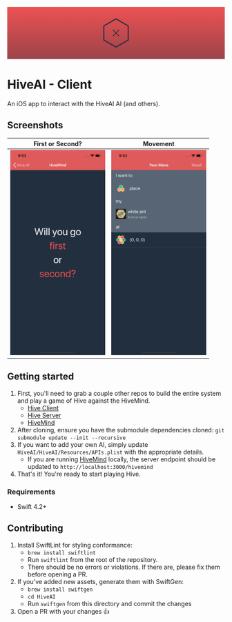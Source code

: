 ![Logo](media/HiveClient.png)

# HiveAI - Client

An iOS app to interact with the HiveAI AI (and others).

## Screenshots

| First or Second? | Movement |
|:----------------:|:--------:|
| <img src='media/First.png' width='220' alt='First or Second?'/> | <img src='media/Movement.png' width='220' alt='Movement'/> |

## Getting started

1. First, you'll need to grab a couple other repos to build the entire system and play a game of Hive against the HiveMind.
    * [Hive Client](https://github.com/josephroquedev/hive-client)
    * [Hive Server](https://github.com/josephroquedev/hive-server)
    * [HiveMind](https://github.com/josephroquedev/hivemind)
2. After cloning, ensure you have the submodule dependencies cloned: `git submodule update --init --recursive`
3. If you want to add your own AI, simply update `HiveAI/HiveAI/Resources/APIs.plist` with the appropriate details.
    * If you are running [HiveMind](https://github.com/josephroquedev/hivemind) locally, the server endpoint should be updated to `http://localhost:3000/hivemind`
4. That's it! You're ready to start playing Hive.

### Requirements

* Swift 4.2+

## Contributing

1. Install SwiftLint for styling conformance:
    * `brew install swiftlint`
    * Run `swiftlint` from the root of the repository.
    * There should be no errors or violations. If there are, please fix them before opening a PR.
2. If you've added new assets, generate them with SwiftGen:
    * `brew install swiftgen`
    * `cd HiveAI`
    * Run `swiftgen` from this directory and commit the changes
3. Open a PR with your changes 👍
